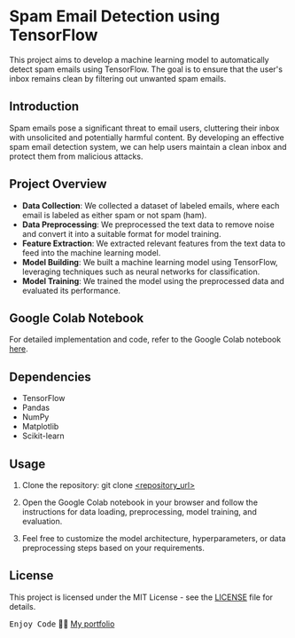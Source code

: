 # Spam Email Detection using TensorFlow

This project aims to develop a machine learning model to automatically detect spam emails using TensorFlow. The goal is to ensure that the user's inbox remains clean by filtering out unwanted spam emails.

## Introduction

Spam emails pose a significant threat to email users, cluttering their inbox with unsolicited and potentially harmful content. By developing an effective spam email detection system, we can help users maintain a clean inbox and protect them from malicious attacks.

## Project Overview

- **Data Collection**: We collected a dataset of labeled emails, where each email is labeled as either spam or not spam (ham).
- **Data Preprocessing**: We preprocessed the text data to remove noise and convert it into a suitable format for model training.
- **Feature Extraction**: We extracted relevant features from the text data to feed into the machine learning model.
- **Model Building**: We built a machine learning model using TensorFlow, leveraging techniques such as neural networks for classification.
- **Model Training**: We trained the model using the preprocessed data and evaluated its performance.

## Google Colab Notebook

For detailed implementation and code, refer to the Google Colab notebook [here](https://colab.research.google.com/drive/1YrrCSMQOQAO-JuSFUYMafy16pKlTVE_0?usp=sharing).

## Dependencies

- TensorFlow
- Pandas
- NumPy
- Matplotlib
- Scikit-learn

## Usage

1. Clone the repository:
    git clone [<repository_url>](https://github.com/Ayoub-etoullali/Virtual-Internships-Data-Science-PlacementDost)

2. Open the Google Colab notebook in your browser and follow the instructions for data loading, preprocessing, model training, and evaluation.

3. Feel free to customize the model architecture, hyperparameters, or data preprocessing steps based on your requirements.

## License

This project is licensed under the MIT License - see the [LICENSE](LICENSE) file for details.

<kbd>Enjoy Code</kbd> 👨‍💻
[My portfolio](https://ayoub-etoullali.netlify.app/)